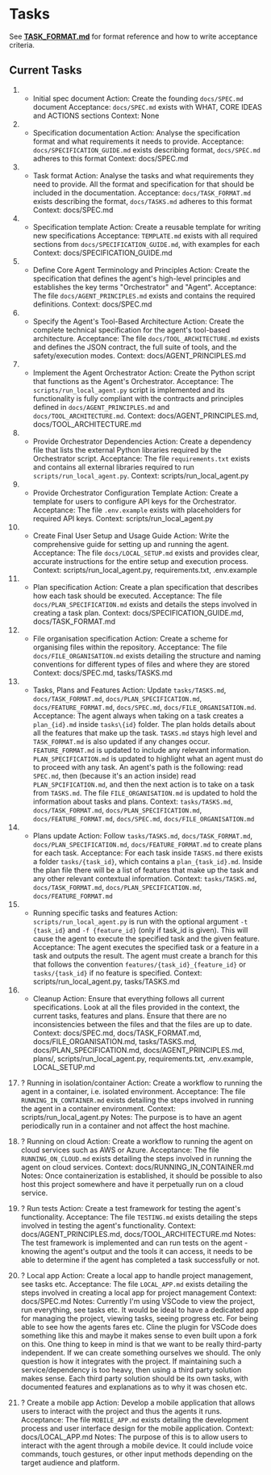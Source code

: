 # Tasks

See **[TASK_FORMAT.md](../docs/TASK_FORMAT.md)** for format reference and how to write acceptance criteria.

## Current Tasks

1) + Initial spec document
   Action: Create the founding `docs/SPEC.md` document
   Acceptance: `docs/SPEC.md` exists with WHAT, CORE IDEAS and ACTIONS sections
   Context: None

2) + Specification documentation
   Action: Analyse the specification format and what requirements it needs to provide.
   Acceptance: `docs/SPECIFICATION_GUIDE.md` exists describing format, `docs/SPEC.md` adheres to this format
   Context: docs/SPEC.md

3) + Task format
   Action: Analyse the tasks and what requirements they need to provide. All the format and specification for that should be included in the documentation.
   Acceptance: `docs/TASK_FORMAT.md` exists describing the format, `docs/TASKS.md` adheres to this format
   Context: docs/SPEC.md

4) + Specification template
   Action: Create a reusable template for writing new specifications
   Acceptance: `TEMPLATE.md` exists with all required sections from `docs/SPECIFICATION_GUIDE.md`, with examples for each
   Context: docs/SPECIFICATION_GUIDE.md

5) + Define Core Agent Terminology and Principles
   Action: Create the specification that defines the agent's high-level principles and establishes the key terms "Orchestrator" and "Agent".
   Acceptance: The file `docs/AGENT_PRINCIPLES.md` exists and contains the required definitions.
   Context: docs/SPEC.md

6) + Specify the Agent's Tool-Based Architecture
   Action: Create the complete technical specification for the agent's tool-based architecture.
   Acceptance: The file `docs/TOOL_ARCHITECTURE.md` exists and defines the JSON contract, the full suite of tools, and the safety/execution modes.
   Context: docs/AGENT_PRINCIPLES.md

7) + Implement the Agent Orchestrator
   Action: Create the Python script that functions as the Agent's Orchestrator.
   Acceptance: The `scripts/run_local_agent.py` script is implemented and its functionality is fully compliant with the contracts and principles defined in `docs/AGENT_PRINCIPLES.md` and `docs/TOOL_ARCHITECTURE.md`.
   Context: docs/AGENT_PRINCIPLES.md, docs/TOOL_ARCHITECTURE.md

8) + Provide Orchestrator Dependencies
    Action: Create a dependency file that lists the external Python libraries required by the Orchestrator script.
    Acceptance: The file `requirements.txt` exists and contains all external libraries required to run `scripts/run_local_agent.py`.
    Context: scripts/run_local_agent.py

9) + Provide Orchestrator Configuration Template
    Action: Create a template for users to configure API keys for the Orchestrator.
    Acceptance: The file `.env.example` exists with placeholders for required API keys.
    Context: scripts/run_local_agent.py

10) + Create Final User Setup and Usage Guide
    Action: Write the comprehensive guide for setting up and running the agent.
    Acceptance: The file `docs/LOCAL_SETUP.md` exists and provides clear, accurate instructions for the entire setup and execution process.
    Context: scripts/run_local_agent.py, requirements.txt, .env.example

11) + Plan specification
    Action: Create a plan specification that describes how each task should be executed.
    Acceptance: The file `docs/PLAN_SPECIFICATION.md` exists and details the steps involved in creating a task plan.
    Context: docs/SPECIFICATION_GUIDE.md, docs/TASK_FORMAT.md

12) + File organisation specification
   Action: Create a scheme for organising files within the repository.
   Acceptance: The file `docs/FILE_ORGANISATION.md` exists detailing the structure and naming conventions for different types of files and where they are stored
   Context: docs/SPEC.md, tasks/TASKS.md

13) + Tasks, Plans and Features
   Action: Update `tasks/TASKS.md`, `docs/TASK_FORMAT.md`, `docs/PLAN_SPECIFICATION.md`, `docs/FEATURE_FORMAT.md`, `docs/SPEC.md`, `docs/FILE_ORGANISATION.md`.
   Acceptance: The agent always when taking on a task creates a `plan_{id}.md` inside `tasks\{id}` folder. The plan holds details about all the features that make up the task. `TASKS.md` stays high level and `TASK_FORMAT.md` is also updated if any changes occur. `FEATURE_FORMAT.md` is updated to include any relevant information. `PLAN_SPECIFICATION.md` is updated to highlight what an agent must do to proceed with any task. An agent's path is the following: read `SPEC.md`, then (because it's an action inside) read `PLAN_SPCIFICATION.md`, and then the next action is to take on a task from `TASKS.md`. The file `FILE_ORGANISATION.md` is updated to hold the information about tasks and plans.
   Context: `tasks/TASKS.md`, `docs/TASK_FORMAT.md`, `docs/PLAN_SPECIFICATION.md`, `docs/FEATURE_FORMAT.md`, `docs/SPEC.md`, `docs/FILE_ORGANISATION.md`

14) + Plans update
   Action: Follow `tasks/TASKS.md`, `docs/TASK_FORMAT.md`, `docs/PLAN_SPECIFICATION.md`, `docs/FEATURE_FORMAT.md` to create plans for each task.
   Acceptance: For each task inside `TASKS.md` there exists a folder `tasks/{task_id}`, which contains a `plan_{task_id}.md`. Inside the plan file there will be a list of features that make up the task and any other relevant contextual information.
   Context: `tasks/TASKS.md`, `docs/TASK_FORMAT.md`, `docs/PLAN_SPECIFICATION.md`, `docs/FEATURE_FORMAT.md`

15) - Running specific tasks and features
   Action: `scripts/run_local_agent.py` is run with the optional argument `-t {task_id}` and `-f {feature_id}` (only if task_id is given). This will cause the agent to execute the specified task and the given feature.
   Acceptance: The agent executes the specified task or a feature in a task and outputs the result. The agent must create a branch for this that follows the convention `features/{task_id}_{feature_id}` or `tasks/{task_id}` if no feature is specified.
   Context: scripts/run_local_agent.py, tasks/TASKS.md

16) - Cleanup
   Action: Ensure that everything follows all current specifications. Look at all the files provided in the context, the current tasks, features and plans. Ensure that there are no inconsistencies between the files and that the files are up to date.
   Context: docs/SPEC.md, docs/TASK_FORMAT.md, docs/FILE_ORGANISATION.md, tasks/TASKS.md, docs/PLAN_SPECIFICATION.md, docs/AGENT_PRINCIPLES.md, plans/, scripts/run_local_agent.py, requirements.txt, .env.example, LOCAL_SETUP.md

17) ? Running in isolation/container
   Action: Create a workflow to running the agent in a container, i.e. isolated environment.
   Acceptance: The file `RUNNING_IN_CONTAINER.md` exists detailing the steps involved in running the agent in a container environment.
   Context: scripts/run_local_agent.py
   Notes: The purpose is to have an agent periodically run in a container and not affect the host machine.

18) ? Running on cloud
   Action: Create a workflow to running the agent on cloud services such as AWS or Azure.
   Acceptance: The file `RUNNING_ON_CLOUD.md` exists detailing the steps involved in running the agent on cloud services.
   Context: docs/RUNNING_IN_CONTAINER.md
   Notes: Once containerization is established, it should be possible to also host this project somewhere and have it perpetually run on a cloud service.

19) ? Run tests
   Action: Create a test framework for testing the agent's functionality.
   Acceptance: The file `TESTING.md` exists detailing the steps involved in testing the agent's functionality.
   Context: docs/AGENT_PRINCIPLES.md, docs/TOOL_ARCHITECTURE.md
   Notes: The test framework is implemented and can run tests on the agent - knowing the agent's output and the tools it can access, it needs to be able to determine if the agent has completed a task successfully or not.

20) ? Local app 
   Action: Create a local app to handle project management, see tasks etc.
   Acceptance: The file `LOCAL_APP.md` exists detailing the steps involved in creating a local app for project management
   Context: docs/SPEC.md
   Notes: Currently I'm using VSCode to view the project, run everything, see tasks etc. It would be ideal to have a dedicated app for managing the project, viewing tasks, seeing progress etc. For being able to see how the agents fares etc. Cline the plugin for VSCode does something like this and maybe it makes sense to even built upon a fork on this. One thing to keep in mind is that we want to be really third-party independent. If we can create something ourselves we should. The only question is how it integrates with the project. If maintaining such a service/dependency is too heavy, then using a third party solution makes sense. Each third party solution should be its own tasks, with documented features and explanations as to why it was chosen etc.

21) ? Create a mobile app
    Action: Develop a mobile application that allows users to interact with the project and thus the agents it runs.
    Acceptance: The file `MOBILE_APP.md` exists detailing the development process and user interface design for the mobile application.
    Context: docs/LOCAL_APP.md
    Notes: The purpose of this is to allow users to interact with the agent through a mobile device. It could include voice commands, touch gestures, or other input methods depending on the target audience and platform.
